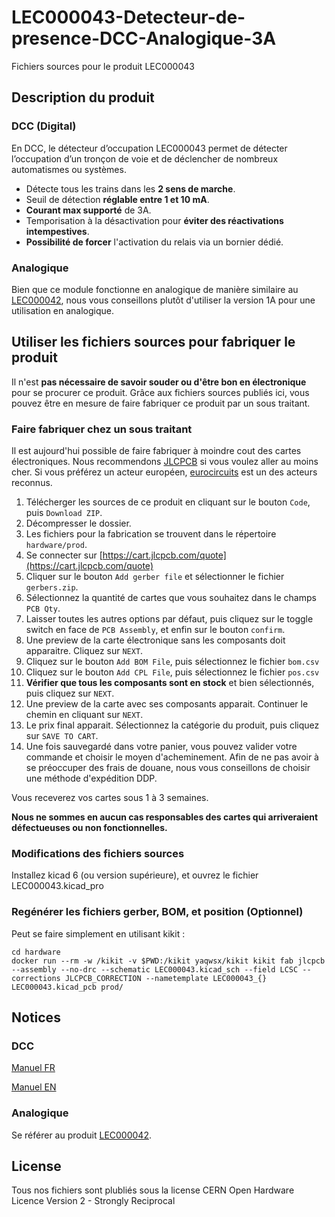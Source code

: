 # LEC000043-Detecteur-de-presence-DCC-Analogique-3A
Fichiers sources pour le produit LEC000043

## Description du produit

### DCC (Digital)

En DCC, le détecteur d’occupation LEC000043 permet de détecter l’occupation d’un tronçon de voie et de déclencher de nombreux automatismes ou systèmes.
- Détecte tous les trains dans les **2 sens de marche**.
- Seuil de détection **réglable entre 1 et 10 mA**.
- **Courant max supporté** de 3A.
- Temporisation à la désactivation pour **éviter des réactivations intempestives**.
- **Possibilité de forcer** l'activation du relais via un bornier dédié.

### Analogique

Bien que ce module fonctionne en analogique de manière similaire au [LEC000042](https://github.com/LECTIX/LEC000042-Detecteur-de-presence-DCC-Analogique-1A), nous vous conseillons plutôt d'utiliser la version 1A pour une utilisation en analogique.

## Utiliser les fichiers sources pour fabriquer le produit

Il n'est **pas nécessaire de savoir souder ou d'être bon en électronique** pour se procurer ce produit. Grâce aux fichiers sources publiés ici, vous pouvez être en mesure de faire fabriquer ce produit par un sous traitant.

### Faire fabriquer chez un sous traitant

Il est aujourd'hui possible de faire fabriquer à moindre cout des cartes électroniques. Nous recommendons [JLCPCB](https://jlcpcb.com/) si vous voulez aller au moins cher. Si vous préférez un acteur européen, [eurocircuits](https://www.eurocircuits.com/) est un des acteurs reconnus.

1. Télécherger les sources de ce produit en cliquant sur le bouton `Code`, puis `Download ZIP`.
1. Décompresser le dossier.
1. Les fichiers pour la fabrication se trouvent dans le répertoire `hardware/prod`.
1. Se connecter sur [https://cart.jlcpcb.com/quote](https://cart.jlcpcb.com/quote)
1. Cliquer sur le bouton `Add gerber file` et sélectionner le fichier `gerbers.zip`.
1. Sélectionnez la quantité de cartes que vous souhaitez dans le champs `PCB Qty`.
1. Laisser toutes les autres options par défaut, puis cliquez sur le toggle switch en face de `PCB Assembly`, et enfin sur le bouton `confirm`.
1. Une preview de la carte électronique sans les composants doit apparaitre. Cliquez sur `NEXT`.
1. Cliquez sur le bouton `Add BOM File`, puis sélectionnez le fichier `bom.csv`
1. Cliquez sur le bouton `Add CPL File`, puis sélectionnez le fichier `pos.csv`
1. **Vérifier que tous les composants sont en stock** et bien sélectionnés, puis cliquez sur `NEXT`.
1. Une preview de la carte avec ses composants apparait. Continuer le chemin en cliquant sur `NEXT`.
1. Le prix final apparait. Sélectionnez la catégorie du produit, puis cliquez sur `SAVE TO CART`.
1. Une fois sauvegardé dans votre panier, vous pouvez valider votre commande et choisir le moyen d'acheminement. Afin de ne pas avoir à se préoccuper des frais de douane, nous vous conseillons de choisir une méthode d'expédition DDP.

Vous receverez vos cartes sous 1 à 3 semaines. 

**Nous ne sommes en aucun cas responsables des cartes qui arriveraient défectueuses ou non fonctionnelles.**

### Modifications des fichiers sources

Installez kicad 6 (ou version supérieure), et ouvrez le fichier LEC000043.kicad_pro

### Regénérer les fichiers gerber, BOM, et position (Optionnel)

Peut se faire simplement en utilisant kikit :

```
cd hardware
docker run --rm -w /kikit -v $PWD:/kikit yaqwsx/kikit kikit fab jlcpcb --assembly --no-drc --schematic LEC000043.kicad_sch --field LCSC --corrections JLCPCB_CORRECTION --nametemplate LEC000043_{} LEC000043.kicad_pcb prod/

```
## Notices

### DCC

[Manuel FR](docs/dcc/manual_fr.pdf)

[Manuel EN](docs/dcc/manual_en.pdf)

### Analogique

Se référer au produit [LEC000042](https://github.com/LECTIX/LEC000042-Detecteur-de-presence-DCC-Analogique-1A).


## License
Tous nos fichiers sont plubliés sous la license CERN Open Hardware Licence Version 2 - Strongly Reciprocal